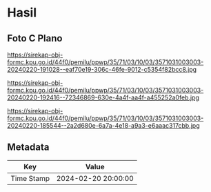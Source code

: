# Hasil

## Foto C Plano

https://sirekap-obj-formc.kpu.go.id/44f0/pemilu/ppwp/35/71/03/10/03/3571031003003-20240220-191028--eaf70e19-306c-46fe-9012-c5354f82bcc8.jpg

https://sirekap-obj-formc.kpu.go.id/44f0/pemilu/ppwp/35/71/03/10/03/3571031003003-20240220-192416--72346869-630e-4a4f-aa4f-a455252a0feb.jpg

https://sirekap-obj-formc.kpu.go.id/44f0/pemilu/ppwp/35/71/03/10/03/3571031003003-20240220-185544--2a2d680e-6a7a-4e18-a9a3-e6aaac317cbb.jpg


## Metadata

| Key        | Value               |
| ---------- | ------------------- |
| Time Stamp | 2024-02-20 20:00:00 |



